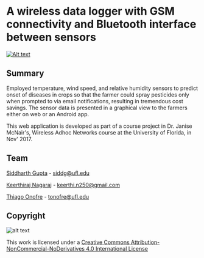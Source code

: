 # A wireless data logger with GSM connectivity and Bluetooth interface between sensors

[![Alt text](http://i3.ytimg.com/vi/bl9zCWa9wFY/maxresdefault.jpg)](https://www.youtube.com/watch?v=bl9zCWa9wFY)

## Summary

Employed temperature, wind speed, and relative humidity sensors to predict onset of diseases in crops so that the farmer could spray pesticides only when prompted to via email notifications, resulting in tremendous cost savings. The sensor data is presented in a graphical view to the farmers either on web or an Android app. 

This web application is developed as part of a course project in Dr. Janise McNair's, Wireless Adhoc Networks course at the University of Florida, in Nov' 2017.

## Team

[Siddharth Gupta](https://www.linkedin.com/in/siddharth4gupta/) - siddg@ufl.edu

[Keerthiraj Nagaraj](https://www.linkedin.com/in/keerthirajnagaraj/) - keerthi.n250@gmail.com

<p><a href="https://www.linkedin.com/in/thiago-borba-onofre-047a0a129/">Thiago Onofre</a> - <a href="mailto:tonofre@ufl.edu">tonofre@ufl.edu</a></p>

## Copyright

![alt text](https://i.creativecommons.org/l/by-nc-nd/4.0/88x31.png)

This work is licensed under a [Creative Commons Attribution-NonCommercial-NoDerivatives 4.0 International License](http://creativecommons.org/licenses/by-nc-nd/4.0/)
